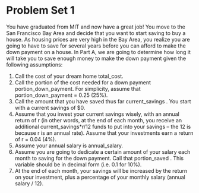 # Problem Set 1 #

You have graduated from MIT and now have a great job! You move to the San Francisco Bay Area and decide that you want to start saving to buy a house. As housing prices are very high in the Bay Area, you realize you are going to have to save for several years before you can afford to make the down payment on a house. In Part A, we are going to determine how long it will take you to save enough money to make the down payment given the following assumptions:

1. Call the cost of your dream home  total_cost.
2. Call the portion of the cost needed for a down payment  portion_down_payment. For simplicity, assume that portion_down_payment = 0.25 (25%).
3. Call the amount that you have saved thus far  current_savings . You start with a current savings of $0.
4. Assume that you invest your current savings wisely, with an annual return of  r  (in other words, at the end of each month, you receive an additional  current_savings*r/12  funds to put into your savings – the 12 is because  r  is an annual rate). Assume that your investments earn a return of r = 0.04 (4%).
5. Assume your annual salary is  annual_salary.
6. Assume you are going to dedicate a certain amount of your salary each month to saving for
the down payment. Call that  portion_saved . This variable should be in decimal form (i.e. 0.1 for 10%).
7. At the end of each month, your savings will be increased by the return on your investment, plus a percentage of your  monthly salary  (annual salary / 12).